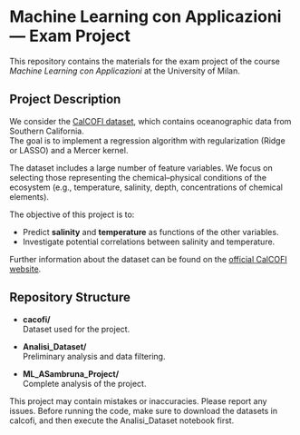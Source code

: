 # Machine Learning con Applicazioni — Exam Project

This repository contains the materials for the exam project of the course *Machine Learning con Applicazioni* at the University of Milan.  

## Project Description  

We consider the [CalCOFI dataset](https://www.kaggle.com/datasets/sohier/calcofi), which contains oceanographic data from Southern California.  
The goal is to implement a regression algorithm with regularization (Ridge or LASSO) and a Mercer kernel.  

The dataset includes a large number of feature variables. We focus on selecting those representing the chemical–physical conditions of the ecosystem (e.g., temperature, salinity, depth, concentrations of chemical elements).  

The objective of this project is to:  
- Predict **salinity** and **temperature** as functions of the other variables.  
- Investigate potential correlations between salinity and temperature.  

Further information about the dataset can be found on the [official CalCOFI website](https://calcofi.org/data/oceanographic-data/bottle-database/).  

## Repository Structure  

- **cacofi/**  
  Dataset used for the project.  

- **Analisi_Dataset/**  
  Preliminary analysis and data filtering.  

- **ML_ASambruna_Project/**  
  Complete analysis of the project.


This project may contain mistakes or inaccuracies. Please report any issues. Before running the code, make sure to download the datasets in calcofi, and then execute the Analisi_Dataset
notebook first.
